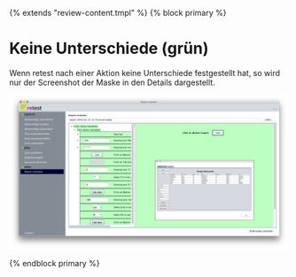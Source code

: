 {% extends "review-content.tmpl" %}
{% block primary %}

Keine Unterschiede (grün)
=========================

Wenn retest nach einer Aktion keine Unterschiede festgestellt hat, so wird nur der Screenshot der Maske in den Details dargestellt.

![GUI Screenshot Keine Unterschiede](ergebnisse-keine-unterschiede-1.png)

{% endblock primary %}